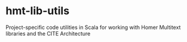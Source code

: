 # hmt-lib-utils
Project-specific code utilities in Scala for working with Homer Multitext libraries and the CITE Architecture
